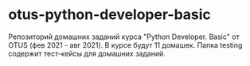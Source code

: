 # otus-python-developer-basic
Репозиторий домашних заданий курса "Python Developer. Basic" от OTUS (фев 2021 - авг 2021).
В курсе будут 11 домашек.
Папка testing содержит тест-кейсы для домашних заданий.
